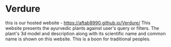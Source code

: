 # Verdure
this is our hosted website - https://aftab8990.github.io/Verdure/
This website presents the ayurvedic plants against user's query or filters. The plant's 3d model and description along with its scientific name and common name is shown on this website. This is a boon for traditional peoples.

